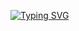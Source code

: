 [![Typing SVG](https://readme-typing-svg.herokuapp.com/?color=#ff69b4size=35&center=true&vCenter=true&width=1000&lines=HELLO,+My+name+is+Larissa+santos;I'm+23+years+old;I'm+from+Brazil;Data+Scientist;Be+Welcome!+:%29)](https://git.io/typing-svg)
